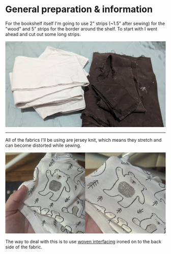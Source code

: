 <h1>General preparation & information</h1>

For the bookshelf itself I'm going to use 2" strips (~1.5" after sewing) for the "wood" and 5" strips for the border around the shelf. To start with I went ahead and cut out some long strips.

![Long strips of fabric](/images/strips.jpg)

___
All of the fabrics I'll be using are jersey knit, which means they stretch and can become distorted while sewing. 

![Unstretched and stretched jersey fabric](/images/stretchedout.png)

The way to deal with this is to use [woven interfacing](https://en.wikipedia.org/wiki/Interfacing) ironed on to the back side of the fabric.